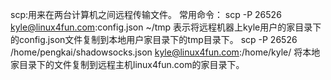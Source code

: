 scp:用来在两台计算机之间远程传输文件。
常用命令：
scp -P 26526 kyle@linux4fun.com:config.json ~/tmp
表示将远程机器上kyle用户的家目录下的config.json文件复制到本地用户家目录下的tmp目录下。
scp -P 26526 /home/pengkai/shadowsocks.json kyle@linux4fun.com:/home/kyle/
将本地家目录下的文件复制到远程主机linux4fun.com的家目录下。